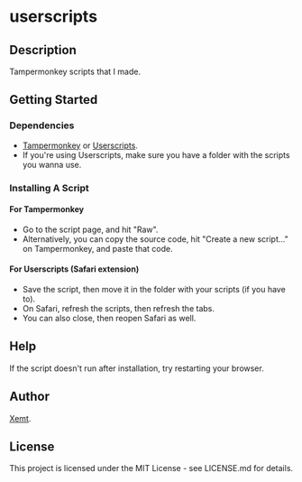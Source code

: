 # userscripts
## Description
Tampermonkey scripts that I made.
## Getting Started
### Dependencies
- [Tampermonkey](https://www.tampermonkey.net) or [Userscripts](https://apps.apple.com/us/app/userscripts/id1463298887).
- If you're using Userscripts, make sure you have a folder with the scripts you wanna use.
### Installing A Script
#### For Tampermonkey
- Go to the script page, and hit "Raw".
- Alternatively, you can copy the source code, hit "Create a new script..." on Tampermonkey, and paste that code. 
#### For Userscripts (Safari extension)
- Save the script, then move it in the folder with your scripts (if you have to).
- On Safari, refresh the scripts, then refresh the tabs.
- You can also close, then reopen Safari as well. 
## Help
If the script doesn't run after installation, try restarting your browser.
## Author
[Xemt](https://github.com/Xemt).
## License
This project is licensed under the MIT License - see LICENSE.md for details.
